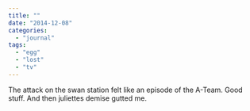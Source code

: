 ```yaml
---
title: ""
date: "2014-12-08"
categories: 
  - "journal"
tags: 
  - "egg"
  - "lost"
  - "tv"
---
```


The attack on the swan station felt like an episode of the A-Team. Good stuff. And then juliettes demise gutted me.
